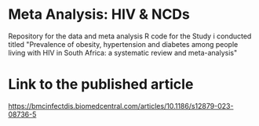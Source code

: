 # Meta Analysis: HIV & NCDs
Repository for the data and meta analysis R code for the Study i conducted titled "Prevalence of obesity, hypertension and diabetes among people living with HIV in South Africa: a systematic review and meta-analysis"

# Link to the published article
https://bmcinfectdis.biomedcentral.com/articles/10.1186/s12879-023-08736-5


